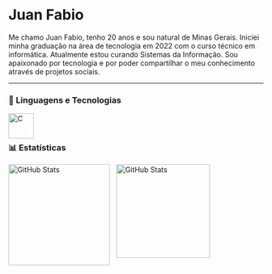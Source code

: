 # Juan Fabio

Me chamo Juan Fabio, tenho 20 anos e sou natural de Minas Gerais. Iniciei minha graduação na área de tecnologia em 2022 com o curso técnico em informática. Atualmente estou curando Sistemas da Informação. Sou apaixonado por tecnologia e por poder compartilhar o meu conhecimento através de projetos sociais. 

---

### 🤖 Linguagens e Tecnologias

<img 
    align="left" 
    alt="C"
    title="C" 
    width="50px" 
    style="padding-right: 10px;" 
    src="https://img.icons8.com/color/240/c-programming.png" alt="c-programming"
/>

<br/>
<br/>

### 📊 Estatísticas

<p align="left">
  <img 
        align="left" 
        alt="GitHub Stats" 
        height="200" 
        style="padding-right: 10px;" 
        src="https://github-readme-stats.vercel.app/api?username=JuanFab&show_icons=true&theme=tokyonight&layout=compact&include_all_commits=true&locale=pt-br" 
  />

    
<img 
      align="left" 
      alt="GitHub Stats" 
      height="185" 
      src="https://github-readme-stats.vercel.app/api/top-langs/?username=JuanFab&theme=tokyonight&layout=compact&custom_title=Tecnologias&langs_count=9" 
  />

</p>
